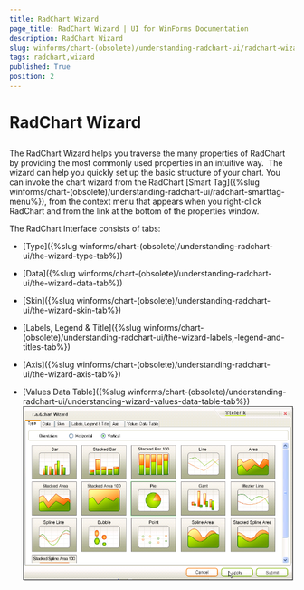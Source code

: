 ```yaml
---
title: RadChart Wizard
page_title: RadChart Wizard | UI for WinForms Documentation
description: RadChart Wizard
slug: winforms/chart-(obsolete)/understanding-radchart-ui/radchart-wizard
tags: radchart,wizard
published: True
position: 2
---
```


# RadChart Wizard



## 

The RadChart Wizard helps you traverse the many properties of RadChart by providing the most commonly used properties in an intuitive way.  The wizard can help you quickly set up the basic structure of your chart. You can invoke the chart wizard from the RadChart [Smart Tag]({%slug winforms/chart-(obsolete)/understanding-radchart-ui/radchart-smarttag-menu%}), from the context menu that appears when you right-click RadChart and from the link at the bottom of the properties window.

The RadChart Interface consists of tabs: 

* [Type]({%slug winforms/chart-(obsolete)/understanding-radchart-ui/the-wizard-type-tab%})

* [Data]({%slug winforms/chart-(obsolete)/understanding-radchart-ui/the-wizard-data-tab%})

* [Skin]({%slug winforms/chart-(obsolete)/understanding-radchart-ui/the-wizard-skin-tab%})

* [Labels, Legend & Title]({%slug winforms/chart-(obsolete)/understanding-radchart-ui/the-wizard-labels,-legend-and-titles-tab%})

* [Axis]({%slug winforms/chart-(obsolete)/understanding-radchart-ui/the-wizard-axis-tab%})

* [Values Data Table]({%slug winforms/chart-(obsolete)/understanding-radchart-ui/understanding-wizard-values-data-table-tab%})![chart-understanding-radchart-ui-radchart-wizard 001](images/chart-understanding-radchart-ui-radchart-wizard001.png)

